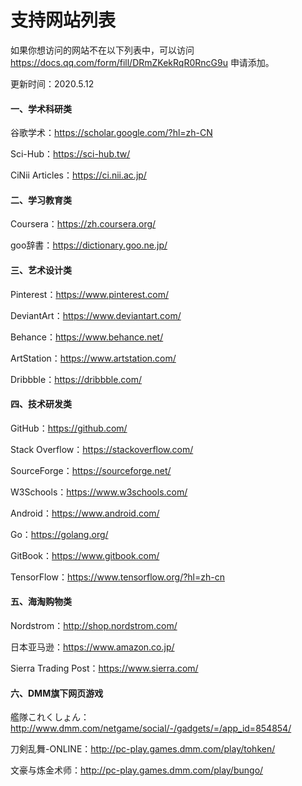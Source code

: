 # 支持网站列表

如果你想访问的网站不在以下列表中，可以访问 https://docs.qq.com/form/fill/DRmZKekRqR0RncG9u 申请添加。

更新时间：2020.5.12

#### 一、学术科研类

谷歌学术：https://scholar.google.com/?hl=zh-CN

Sci-Hub：https://sci-hub.tw/

CiNii Articles：https://ci.nii.ac.jp/

#### 二、学习教育类

Coursera：https://zh.coursera.org/

goo辞書：https://dictionary.goo.ne.jp/

#### 三、艺术设计类

Pinterest：https://www.pinterest.com/ 

DeviantArt：https://www.deviantart.com/

Behance：https://www.behance.net/

ArtStation：https://www.artstation.com/

Dribbble：https://dribbble.com/

#### 四、技术研发类

GitHub：https://github.com/

Stack Overflow：https://stackoverflow.com/

SourceForge：https://sourceforge.net/

W3Schools：https://www.w3schools.com/

Android：https://www.android.com/

Go：https://golang.org/

GitBook：https://www.gitbook.com/

TensorFlow：https://www.tensorflow.org/?hl=zh-cn

#### 五、海淘购物类

Nordstrom：http://shop.nordstrom.com/

日本亚马逊：https://www.amazon.co.jp/

Sierra Trading Post：https://www.sierra.com/

#### 六、DMM旗下网页游戏

艦隊これくしょん：http://www.dmm.com/netgame/social/-/gadgets/=/app_id=854854/

刀剣乱舞-ONLINE：http://pc-play.games.dmm.com/play/tohken/

文豪与炼金术师：http://pc-play.games.dmm.com/play/bungo/
